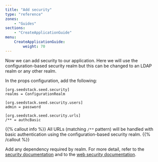 ```yaml
---
title: "Add security"
type: "reference"
zones:
    - "Guides"
sections:
    - "CreateApplicationGuide"
menu:
    CreateApplicationGuide:
        weight: 70
---
```


Now we can add security to our application. Here we will use the configuration-based security realm but this can be
changed to an LDAP realm or any other realm.

In the props configuration, add the following:

    [org.seedstack.seed.security]
    realms = ConfigurationRealm
    
    [org.seedstack.seed.security.users]
    admin = password
    
    [org.seedstack.seed.security.urls]
    /** = authcBasic

{{% callout info %}}
All URLs (matching `/**` pattern) will be handled with basic authentication using the configuration-based security realm. 
{{% /callout %}}

Add any dependency required by realm. For more detail, refer to the [security documentation](/docs/seed/reference/security) 
and to the [web security documentation](/docs/seed/reference/web/security).

